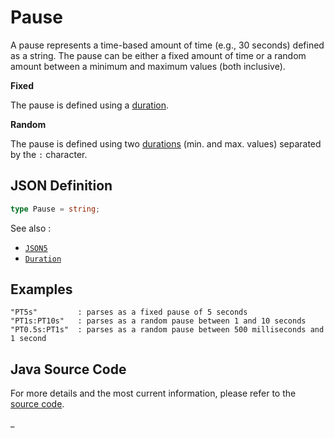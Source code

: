 # Pause

A pause represents a time-based amount of time (e.g., 30 seconds) defined as a string. The pause can be either
a fixed amount of time or a random amount between a minimum and maximum values (both inclusive).

**Fixed**

The pause is defined using a [duration](./Duration.md).

**Random**

The pause is defined using two [durations](./Duration.md) (min. and max. values) separated by the `:` character.

## JSON Definition

```typescript
type Pause = string;
```

See also :

- [`JSON5`](./JSON5.md)
- [`Duration`](./Duration.md)

## Examples

```
"PT5s"         : parses as a fixed pause of 5 seconds
"PT1s:PT10s"   : parses as a random pause between 1 and 10 seconds
"PT0.5s:PT1s"  : parses as a random pause between 500 milliseconds and 1 second
```

## Java Source Code

For more details and the most current information, please refer to
the [source code](../../../src/main/java/ic3/analyticsops/common/AOPause.java).

_